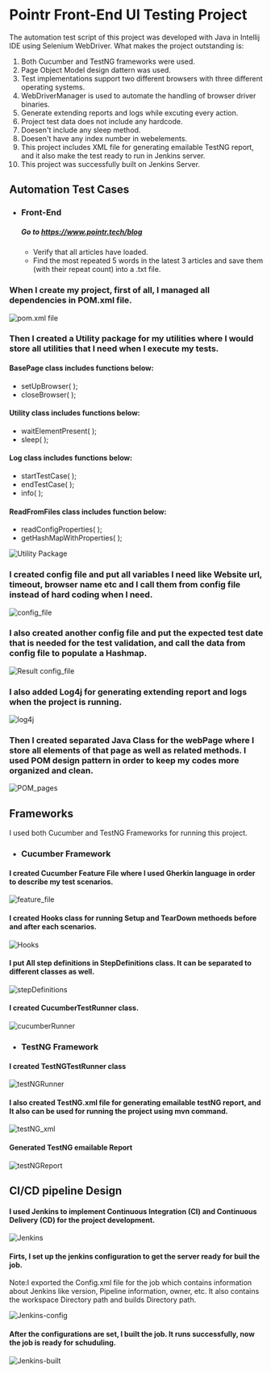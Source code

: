 # Pointr Front-End UI Testing Project
The automation test script of this project was developed with Java in Intellij IDE using Selenium WebDriver. What makes the project outstanding is:

1. Both Cucumber and TestNG frameworks were used.
2. Page Object Model design dattern was used.
3. Test implementations support two different browsers with three different operating systems.
4. WebDriverManager is used to automate the handling of browser driver binaries. 
5. Generate extending reports and logs while excuting every action.
6. Project test data does not include any hardcode.
7. Doesen't include any sleep method. 
8. Doesen't have any index number in webelements.
9. This project includes XML file for generating emailable TestNG report, and it also make the test ready to run in Jenkins server.
10. This project was successfully built on Jenkins Server. 

## Automation Test Cases
- ### Front-End
  ##### Go to https://www.pointr.tech/blog
   * Verify that all articles have loaded.
   * Find the most repeated 5 words in the latest 3 articles and save them (with their repeat count) into a .txt file.

### When I create my project, first of all, I managed all dependencies in POM.xml file.
![pom.xml file](https://user-images.githubusercontent.com/105384992/168116772-fae2e3bd-8637-4711-95de-ec9afef621d5.jpg)

### Then I created a Utility package for my utilities where I would store all utilities that I need when I execute my tests.

#### BasePage class includes functions below:
* setUpBrowser( );
* closeBrowser( );
#### Utility class includes functions below:
* waitElementPresent( );
* sleep( );
#### Log class includes functions below:
* startTestCase( );
* endTestCase( );
* info( );
#### ReadFromFiles class includes function below:
* readConfigProperties( );
* getHashMapWithProperties( );

![Utility Package](https://user-images.githubusercontent.com/105384992/168116781-39515071-cd10-4325-8037-5373aeaf5a84.jpg)

### I created config file and put all variables I need like Website url, timeout, browser name etc and I call them from config file instead of hard coding when I need.
![config_file](https://user-images.githubusercontent.com/105384992/168116743-562c81f8-3980-4e02-91e8-f0af91b8f886.jpg)

### I also created another config file and put the expected test date that is needed for the test validation, and call the data from config file to populate a Hashmap.
![Result config_file](https://user-images.githubusercontent.com/105384992/168116765-bae74c6c-eb77-4bab-89ae-f96656a4f803.jpg)

### I also added Log4j for generating extending report and logs when the project is running.
![log4j](https://user-images.githubusercontent.com/105384992/168116788-d6b3b0aa-e624-4522-ac52-bbc4e3bde8a2.png)

### Then I created separated Java Class for the webPage where I store all elements of that page as well as related methods. I used POM design pattern in order to keep my codes more organized and clean.
![POM_pages](https://user-images.githubusercontent.com/105384992/168124077-dc79fcbb-20cf-4c57-97b5-3d24de2cbe6a.jpg)

## Frameworks
I used both Cucumber and TestNG Frameworks for running this project.

- ### Cucumber Framework
#### I created Cucumber Feature File where I used Gherkin language in order to describe my test scenarios. 
![feature_file](https://user-images.githubusercontent.com/105384992/168116799-a91ef8f4-6a0c-47df-b9f0-cdaceea7647e.jpg)

#### I created Hooks class for running Setup and TearDown methoeds before and after each scenarios.
![Hooks](https://user-images.githubusercontent.com/105384992/168116817-cdf480fa-8e5b-44da-b95e-8a95d71535e1.jpg)

#### I put All step definitions in StepDefinitions class. It can be separated to different classes as well.
![stepDefinitions](https://user-images.githubusercontent.com/105384992/168116829-df79402a-74e0-4052-8de1-bf3394df8207.jpg)

#### I created CucumberTestRunner class.
![cucumberRunner](https://user-images.githubusercontent.com/105384992/168116811-5065befd-20ec-43a6-b433-df0248173bd8.jpg)

- ### TestNG Framework
#### I created TestNGTestRunner class
![testNGRunner](https://user-images.githubusercontent.com/105384992/168116838-0fe6a00c-c5cd-47d1-a37b-63b8ce0931c3.jpg)

#### I also created TestNG.xml file for generating emailable testNG report, and It also can be used for running the project using mvn command.
![testNG_xml](https://user-images.githubusercontent.com/105384992/168116848-9b5029c7-9ce2-48c9-a905-59a457f8a0da.jpg)

#### Generated TestNG emailable Report
![testNGReport](https://user-images.githubusercontent.com/105384992/168124911-84ba1bb9-5be5-4013-a34b-157e6f1735e3.jpg)

## CI/CD pipeline Design
#### I used Jenkins to implement Continuous Integration (CI) and Continuous Delivery (CD) for the project development.
![Jenkins](https://user-images.githubusercontent.com/105384992/168153586-761d5062-7fb9-4890-b504-69413a9bf981.png)

#### Firts, I set up the jenkins configuration to get the server ready for buil the job.
 Note:I exported the Config.xml file for the job which contains information about Jenkins like version, Pipeline information, owner, etc. It also contains the workspace Directory path and builds Directory path. 
 
![Jenkins-config](https://user-images.githubusercontent.com/105384992/168153571-446cd76f-58c9-4b89-aa19-3f793146b875.png)

#### After the configurations are set, I built the job. It runs successfully, now the job is ready for schuduling. 
![Jenkins-built](https://user-images.githubusercontent.com/105384992/168153577-66e8bbd6-39be-476d-86bc-baca6b033eda.png)








 
